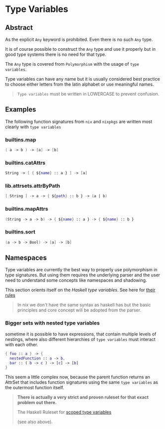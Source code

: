 # Type Variables

## Abstract

As the explicit `Any` keyword is prohibited. Even there is no such `Any` type.

It is of course possible to construct the `Any` type and use it properly but in good type systems there is no need for that type.

The `Any` type is covered from `Polymorphism` with the usage of `type variables`.

Type variables can have any name but it is usually considered best practice to choose either letters from the latin alphabet or use meaningful names.

> `Type variables` must be written in LOWERCASE to prevent confusion.

## Examples

The following function signatures from `nix` and `nixpkgs` are written most clearly with `type variables`

### builtins.map

```nix
( a -> b ) -> [a] -> [b]
```

### builtins.catAttrs

```nix
String -> [ { ${name} :: a } ] -> [a]
```

### lib.attrsets.attrByPath

```nix
[ String ] -> a -> { ${path} :: b } -> (a | b)
```

### builtins.mapAttrs

```nix
(String -> a -> b) -> { ${name} :: a } -> { ${name} :: b }
```

### builtins.sort

```nix
(a -> b -> Bool) -> [a] -> [b]
```

## Namespaces

Type variables are currently the best way to properly use polymorphism in type signatures.
But using them requires the underlying parser and the user need to understand some concepts like namespaces and shadowing.

This section orients itself on the *Haskell type variables*. See here for [their rules](https://downloads.haskell.org/ghc/latest/docs/users_guide/exts/scoped_type_variables.html)

> In nix we don't have the same syntax as haskell has but the basic principles and core concept will be adopted from the parser.

### Bigger sets with nested type variables

sometime it is possible to have expressions, that contain multiple levels of nestings, where also different hierarchies of `type variables` must interact with each other.

```nix
{ foo :: a } -> {
  nestedFunction :: a -> b,
  bar :: ( b -> c ) -> [c] -> [b]
}
```

This seem a little complex now, because the parent function returns an AttrSet that includes function signatures using the same `type variables` as the outermost function itself.

> **There is actually a very strict and proven ruleset for that exact problem out there.**
>
> The Haskell Ruleset for [scoped type variables](https://downloads.haskell.org/ghc/latest/docs/users_guide/exts/scoped_type_variables.html)
>
> (see also above).
